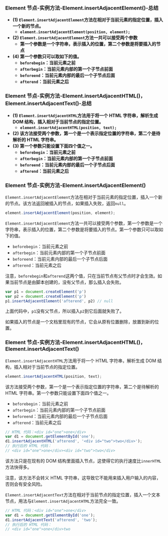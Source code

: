 ### Element 节点-实例方法-Element.insertAdjacentElement()-总结

- **(1) `Element.insertAdjacentElement`方法在相对于当前元素的指定位置，插入一个新的节点。**
  - **`element.insertAdjacentElement(position, element);`**
- **(2) `Element.insertAdjacentElement`方法一共可以接受两个参数**
  - **第一个参数是一个字符串，表示插入的位置，第二个参数是将要插入的节点**
- **(4) 第一个参数只可以取如下的值。**
  - **`beforebegin`：当前元素之前**
  - **`afterbegin`：当前元素内部的第一个子节点前面**
  - **`beforeend`：当前元素内部的最后一个子节点后面**
  - **`afterend`：当前元素之后**

### Element 节点-实例方法-Element.insertAdjacentHTML()，Element.insertAdjacentText()-总结

- **(1) `Element.insertAdjacentHTML`方法用于将一个 HTML 字符串，解析生成 DOM 结构，插入相对于当前节点的指定位置。**
  - **`element.insertAdjacentHTML(position, text);`**
- **(2) 该方法接受两个参数，第一个是一个表示指定位置的字符串，第二个是待解析的 HTML 字符串。**
- **(3) 第一个参数只能设置下面四个值之一。**
  - **`beforebegin`：当前元素之前**
  - **`afterbegin`：当前元素内部的第一个子节点前面**
  - **`beforeend`：当前元素内部的最后一个子节点后面**
  - **`afterend`：当前元素之后**

### Element 节点-实例方法-Element.insertAdjacentElement()

`Element.insertAdjacentElement`方法在相对于当前元素的指定位置，插入一个新的节点。该方法返回被插入的节点，如果插入失败，返回`null`。

```javascript
element.insertAdjacentElement(position, element);
```

`Element.insertAdjacentElement`方法一共可以接受两个参数，第一个参数是一个字符串，表示插入的位置，第二个参数是将要插入的节点。第一个参数只可以取如下的值。

- `beforebegin`：当前元素之前
- `afterbegin`：当前元素内部的第一个子节点前面
- `beforeend`：当前元素内部的最后一个子节点后面
- `afterend`：当前元素之后

注意，`beforebegin`和`afterend`这两个值，只在当前节点有父节点时才会生效。如果当前节点是由脚本创建的，没有父节点，那么插入会失败。

```javascript
var p1 = document.createElement('p')
var p2 = document.createElement('p')
p1.insertAdjacentElement('afterend', p2) // null
```

上面代码中，`p1`没有父节点，所以插入`p2`到它后面就失败了。

如果插入的节点是一个文档里现有的节点，它会从原有位置删除，放置到新的位置。

### Element 节点-实例方法-Element.insertAdjacentHTML()，Element.insertAdjacentText()

`Element.insertAdjacentHTML`方法用于将一个 HTML 字符串，解析生成 DOM 结构，插入相对于当前节点的指定位置。

```javascript
element.insertAdjacentHTML(position, text);
```

该方法接受两个参数，第一个是一个表示指定位置的字符串，第二个是待解析的 HTML 字符串。第一个参数只能设置下面四个值之一。

- `beforebegin`：当前元素之前
- `afterbegin`：当前元素内部的第一个子节点前面
- `beforeend`：当前元素内部的最后一个子节点后面
- `afterend`：当前元素之后

```javascript
// HTML 代码：<div id="one">one</div>
var d1 = document.getElementById('one');
d1.insertAdjacentHTML('afterend', '<div id="two">two</div>');
// 执行后的 HTML 代码：
// <div id="one">one</div><div id="two">two</div>
```

该方法只是在现有的 DOM 结构里面插入节点，这使得它的执行速度比`innerHTML`方法快得多。

注意，该方法不会转义 HTML 字符串，这导致它不能用来插入用户输入的内容，否则会有安全风险。

`Element.insertAdjacentText`方法在相对于当前节点的指定位置，插入一个文本节点，用法与`Element.insertAdjacentHTML`方法完全一致。

```javascript
// HTML 代码：<div id="one">one</div>
var d1 = document.getElementById('one');
d1.insertAdjacentText('afterend', 'two');
// 执行后的 HTML 代码：
// <div id="one">one</div>two
```
